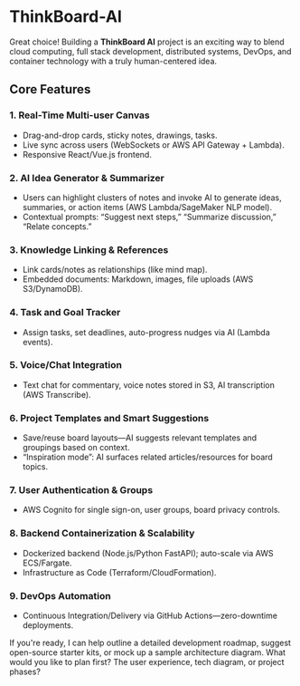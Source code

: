 # ThinkBoard-AI
Great choice! Building a **ThinkBoard AI** project is an exciting way to blend cloud computing, full stack development, distributed systems, DevOps, and container technology with a truly human-centered idea.

## **Core Features**

### 1. **Real-Time Multi-user Canvas**
- Drag-and-drop cards, sticky notes, drawings, tasks.
- Live sync across users (WebSockets or AWS API Gateway + Lambda).
- Responsive React/Vue.js frontend.

### 2. **AI Idea Generator & Summarizer**
- Users can highlight clusters of notes and invoke AI to generate ideas, summaries, or action items (AWS Lambda/SageMaker NLP model).
- Contextual prompts: “Suggest next steps,” “Summarize discussion,” “Relate concepts.”

### 3. **Knowledge Linking & References**
- Link cards/notes as relationships (like mind map).
- Embedded documents: Markdown, images, file uploads (AWS S3/DynamoDB).

### 4. **Task and Goal Tracker**
- Assign tasks, set deadlines, auto-progress nudges via AI (Lambda events).

### 5. **Voice/Chat Integration**
- Text chat for commentary, voice notes stored in S3, AI transcription (AWS Transcribe).

### 6. **Project Templates and Smart Suggestions**
- Save/reuse board layouts—AI suggests relevant templates and groupings based on context.
- “Inspiration mode”: AI surfaces related articles/resources for board topics.

### 7. **User Authentication & Groups**
- AWS Cognito for single sign-on, user groups, board privacy controls.

### 8. **Backend Containerization & Scalability**
- Dockerized backend (Node.js/Python FastAPI); auto-scale via AWS ECS/Fargate.
- Infrastructure as Code (Terraform/CloudFormation).

### 9. **DevOps Automation**
- Continuous Integration/Delivery via GitHub Actions—zero-downtime deployments.


If you're ready, I can help outline a detailed development roadmap, suggest open-source starter kits, or mock up a sample architecture diagram. What would you like to plan first? The user experience, tech diagram, or project phases?
